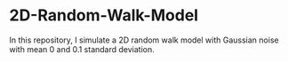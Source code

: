 # 2D-Random-Walk-Model

In this repository, I simulate a 2D random walk model with Gaussian noise with mean 0 and 0.1 standard deviation.
